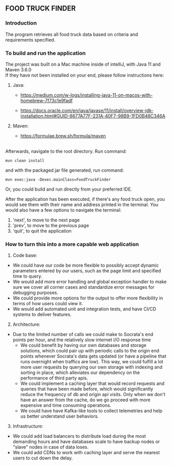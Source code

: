 ## FOOD TRUCK FINDER <br />

### Introduction

The program retrieves all food truck data based on criteria and
requirements specified. 

### To build and run the application
The project was built on a Mac machine inside of intelliJ, with Java 11 and Maven 3.6.0 <br />
If they have not been installed on your end, please follow instructions here: <br />
1. Java: 
    * https://medium.com/w-logs/installing-java-11-on-macos-with-homebrew-7f73c1e9fadf <br />

    * https://docs.oracle.com/en/java/javase/11/install/overview-jdk-installation.html#GUID-8677A77F-231A-40F7-98B9-1FD0B48C346A
2. Maven:
    * https://formulae.brew.sh/formula/maven
    
    <br />
Afterwards, navigate to the root directory. Run command: <br />

    mvn clean install

and with the packaged jar file generated, run command: <br />

    mvn exec:java -Dexec.mainClass=FoodTruckFinder

Or, you could build and run directly from your preferred IDE. <br />

After the application has been executed, if there's any food truck open, you would see them with their name
and address printed in the terminal. You would also have a few options to navigate the terminal:
1. 'next', to move to the next page
2. 'prev', to move to the previous page
3. 'quit', to quit the application

### How to turn this into a more capable web application <br />

1. Code base:
* We could have our code be more flexible to possibly accept dynamic parameters entered by our users, such as
    the page limit and specified time to query.
* We would add more error handling and global exception handler to make sure we cover all corner cases and 
    standardize error messages for debugging purposes.
* We could provide more options for the output to offer more flexibility in terms of how users could view it.  
* We would add automated unit and integration tests, and have CI/CD systems to deliver features. <br />
   
2. Architecture:
* Due to the limited number of calls we could make to Socrata's end points per hour, and the relatively slow 
internet I/O response time
    - We could benefit by having our own databases and storage solutions,
    which could pair up with periodic calls to the origin end points whenever Socrata's data gets updated (or have a 
    pipeline that runs overnight when traffics are low). This way, 
    we could fulfill a lot more user requests by querying our own storage with indexing and sorting in place, 
    which alleviates our dependency on the performance of third party apis.
    - We could implement a caching layer that would record requests and queries that have been made before, 
    which would significantly reduce the frequency of db and origin api visits. Only when we don't have an answer 
    from the cache, do we go proceed with more expensive and time consuming operations.
    - We could have have Kafka-like tools to collect telemetries and help us better understand user behaviors.

3. Infrastructure:
* We could add load balancers to distribute load during the most demanding hours and have databases scale to have 
backup nodes or "slave" nodes in case of data loses.
* We could add CDNs to work with caching layer and serve the nearest users to cut down the delay.


